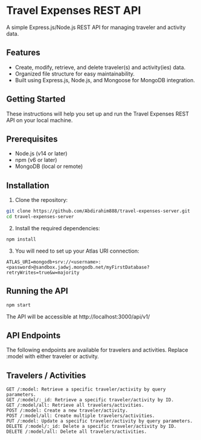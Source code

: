 # Travel Expenses REST API 
A simple Express.js/Node.js REST API for managing traveler and activity data.

## Features
* Create, modify, retrieve, and delete traveler(s) and activity(ies) data.
* Organized file structure for easy maintainability.
* Built using Express.js, Node.js, and Mongoose for MongoDB integration.

## Getting Started
These instructions will help you set up and run the Travel Expenses REST API on your local machine.

## Prerequisites
* Node.js (v14 or later)
* npm (v6 or later)
* MongoDB (local or remote)

## Installation
1. Clone the repository:

```bash
git clone https://github.com/Abdirahim888/travel-expenses-server.git
cd travel-expenses-server
````

2. Install the required dependencies:

```bash
npm install
```

3. You will need to set up your Atlas URI connection:

```
ATLAS_URI=mongodb+srv://<username>:<password>@sandbox.jadwj.mongodb.net/myFirstDatabase?retryWrites=true&w=majority
```

## Running the API

```bash
npm start
```
The API will be accessible at http://localhost:3000/api/v1/

## API Endpoints

The following endpoints are available for travelers and activities. Replace :model with either traveler or activity.

## Travelers / Activities

```
GET /:model: Retrieve a specific traveler/activity by query parameters.
GET /:model/:_id: Retrieve a specific traveler/activity by ID.
GET /:model/all: Retrieve all travelers/activities.
POST /:model: Create a new traveler/activity.
POST /:model/all: Create multiple travelers/activities.
PUT /:model: Update a specific traveler/activity by query parameters.
DELETE /:model/:_id: Delete a specific traveler/activity by ID.
DELETE /:model/all: Delete all travelers/activities.
```

